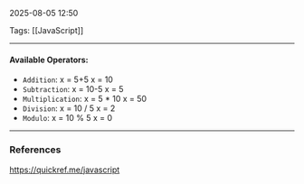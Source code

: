 2025-08-05 12:50

Tags: [[JavaScript]]

------------------------------------------------
#### Available Operators:

- `Addition`: 
	x = 5+5
	x = 10
- `Subtraction`:
	x = 10-5
	x = 5
- `Multiplication`:
	x = 5 * 10
	x = 50
- `Division`:
	x = 10 / 5
	x = 2
- `Modulo`:
	x = 10 % 5
	x = 0






------------------------------------------------------
### References
https://quickref.me/javascript